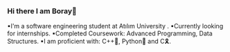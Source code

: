 ### Hi there I am Boray👋

▪I'm a software engineering student at Atılım University .
▪Currently looking for internships.
▪Completed Coursework: Advanced Programming, Data Structures.
▪I am proficient with: C++🔷, Python🐍 and C🎗.

